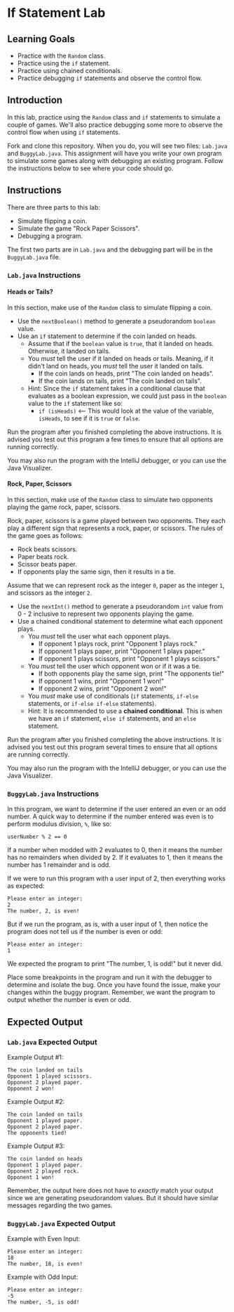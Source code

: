 # If Statement Lab

## Learning Goals

- Practice with the `Random` class.
- Practice using the `if` statement.
- Practice using chained conditionals.
- Practice debugging `if` statements and observe the control flow.

## Introduction

In this lab, practice using the `Random` class and `if` statements to simulate
a couple of games. We'll also practice debugging some more to observe the
control flow when using `if` statements.

Fork and clone this repository. When you do, you will see two files: `Lab.java`
and `BuggyLab.java`. This assignment will have you write your own program to
simulate some games along with debugging an existing program. Follow the
instructions below to see where your code should go.

## Instructions

There are three parts to this lab:

- Simulate flipping a coin.
- Simulate the game "Rock Paper Scissors".
- Debugging a program.

The first two parts are in `Lab.java` and the debugging part will be in the
`BuggyLab.java` file.

### `Lab.java` Instructions

#### Heads or Tails?

In this section, make use of the `Random` class to simulate flipping a coin.

- Use the `nextBoolean()` method to generate a pseudorandom `boolean` value.
- Use an `if` statement to determine if the coin landed on heads.
  - Assume that if the `boolean` value is `true`, that it landed on heads.
    Otherwise, it landed on tails.
  - You _must_ tell the user if it landed on heads or tails. Meaning, if it
    didn't land on heads, you _must_ tell the user it landed on tails.
    - If the coin lands on heads, print "The coin landed on heads".
    - If the coin lands on tails, print "The coin landed on tails".
  - Hint: Since the `if` statement takes in a conditional clause that evaluates
    as a boolean expression, we could just pass in the `boolean` value to the
    `if` statement like so:
    - `if (isHeads)` <-- This would look at the value of the variable,
      `isHeads`, to see if it is `true` or `false`.

Run the program after you finished completing the above instructions. It is
advised you test out this program a few times to ensure that all options are
running correctly.

You may also run the program with the IntelliJ debugger, or you can use the
Java Visualizer.

#### Rock, Paper, Scissors

In this section, make use of the `Random` class to simulate two opponents
playing the game rock, paper, scissors.

Rock, paper, scissors is a game played between two opponents. They each play
a different sign that represents a rock, paper, or scissors. The rules of the
game goes as follows:

- Rock beats scissors.
- Paper beats rock.
- Scissor beats paper.
- If opponents play the same sign, then it results in a tie.

Assume that we can represent rock as the integer `0`, paper as the integer `1`,
and scissors as the integer `2`.

- Use the `nextInt()` method to generate a pseudorandom `int` value from 0 - 2
  inclusive to represent two opponents playing the game.
- Use a chained conditional statement to determine what each opponent plays.
  - You _must_ tell the user what each opponent plays.
    - If opponent 1 plays rock, print "Opponent 1 plays rock."
    - If opponent 1 plays paper, print "Opponent 1 plays paper."
    - If opponent 1 plays scissors, print "Opponent 1 plays scissors."
  - You _must_ tell the user which opponent won or if it was a tie.
    - If both opponents play the same sign, print "The opponents tie!"
    - If opponent 1 wins, print "Opponent 1 won!"
    - If opponent 2 wins, print "Opponent 2 won!"
  - You _must_ make use of conditionals (`if` statements, `if-else` statements,
    or `if-else if-else` statements).
  - Hint: It is recommended to use a **chained conditional**. This is when we
    have an `if` statement, `else if` statements, and an `else` statement.

Run the program after you finished completing the above instructions. It is
advised you test out this program several times to ensure that all options are
running correctly.

You may also run the program with the IntelliJ debugger, or you can use the
Java Visualizer.

### `BuggyLab.java` Instructions

In this program, we want to determine if the user entered an even or an odd
number. A quick way to determine if the number entered was even is to perform
modulus division, `%`, like so:

`userNumber % 2 == 0`

If a number when modded with 2 evaluates to 0, then it means the number has no
remainders when divided by 2. If it evaluates to 1, then it means the number has
1 remainder and is odd.

If we were to run this program with a user input of 2, then everything works
as expected:

```text
Please enter an integer:
2
The number, 2, is even!
```

But if we run the program, as is, with a user input of 1, then notice the
program does not tell us if the number is even or odd:

```text
Please enter an integer:
1
```

We expected the program to print "The number, 1, is odd!" but it never did.

Place some breakpoints in the program and run it with the debugger to determine
and isolate the bug. Once you have found the issue, make your changes within the
buggy program. Remember, we want the program to output whether the number is
even or odd.

## Expected Output

### `Lab.java` Expected Output

Example Output #1:

```text
The coin landed on tails
Opponent 1 played scissors.
Opponent 2 played paper.
Opponent 2 won!
```

Example Output #2:

```text
The coin landed on tails
Opponent 1 played paper.
Opponent 2 played paper.
The opponents tied!
```

Example Output #3:

```text
The coin landed on heads
Opponent 1 played paper.
Opponent 2 played rock.
Opponent 1 won!
```

Remember, the output here does not have to _exactly_ match your output since we
are generating pseudorandom values. But it should have similar messages regarding
the two games.

### `BuggyLab.java` Expected Output

Example with Even Input:

```text
Please enter an integer:
18
The number, 18, is even!
```

Example with Odd Input:

```text
Please enter an integer:
-5
The number, -5, is odd!
```
